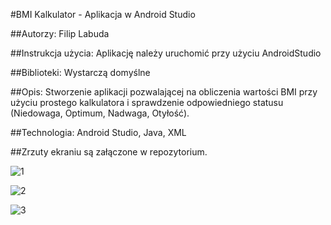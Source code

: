 
#BMI Kalkulator - Aplikacja w Android Studio

##Autorzy: Filip Labuda

##Instrukcja użycia: Aplikację należy uruchomić przy użyciu AndroidStudio

##Biblioteki: Wystarczą domyślne

##Opis: Stworzenie aplikacji pozwalającej na obliczenia wartości BMI przy użyciu prostego
kalkulatora i sprawdzenie odpowiedniego statusu (Niedowaga, Optimum, Nadwaga, Otyłość).

##Technologia: Android Studio, Java, XML

##Zrzuty ekraniu są załączone w repozytorium.



![1](https://github.com/user-attachments/assets/ce05f3c4-cf89-40ac-aef5-1bedc8c4e8a4)

![2](https://github.com/user-attachments/assets/c8fb5884-3689-4e8b-bd89-7a6af291cd66)

![3](https://github.com/user-attachments/assets/6267a4c0-d6c0-43d5-a34d-f975b052c014)
